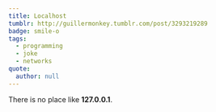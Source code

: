 ```yaml
---
title: Localhost
tumblr: http://guillermonkey.tumblr.com/post/3293219289
badge: smile-o
tags:
  - programming
  - joke
  - networks
quote:
  author: null
---
```


There is no place like **127.0.0.1**.

